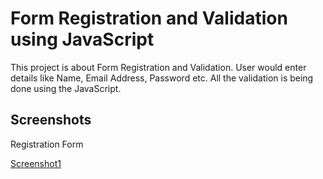 # Form Registration and Validation using JavaScript

This project is about Form Registration and Validation. User would enter details like Name, Email Address, Password etc. All the validation is being done using the JavaScript.

## Screenshots

Registration Form

[Screenshot1](https://python-project.000webhostapp.com/formRegistration.png)